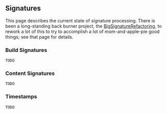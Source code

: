 

## Signatures

This page describes the current state of signature processing. There is been a long-standing back burner project, the [BigSignatureRefactoring](BigSignatureRefactoring), to rework a lot of this to try to accomplish a lot of mom-and-apple-pie good things; see that page for details. 


### Build Signatures

`TODO` 


### Content Signatures

`TODO` 


### Timestamps

`TODO` 
